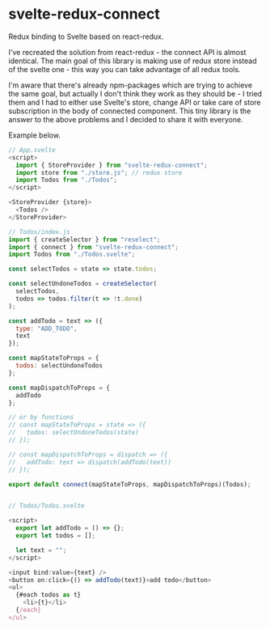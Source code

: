 # svelte-redux-connect

Redux binding to Svelte based on react-redux.

I've recreated the solution from react-redux - the connect API is almost identical.
The main goal of this library is making use of redux store instead of the svelte one - this way you can take advantage of all redux tools.

I'm aware that there's already npm-packages which are trying to achieve the same goal, but actually I don't think they work as they should be - I tried them and I had to either use Svelte's store, change API or take care of store subscription in the body of connected component. This tiny library is the answer to the above problems and I decided to share it with everyone.

Example below.

```js
// App.svelte
<script>
  import { StoreProvider } from "svelte-redux-connect";
  import store from "./store.js"; // redux store
  import Todos from "./Todos";
</script>

<StoreProvider {store}>
  <Todos />
</StoreProvider>

// Todos/index.js
import { createSelector } from "reselect";
import { connect } from "svelte-redux-connect";
import Todos from "./Todos.svelte";

const selectTodos = state => state.todos;

const selectUndoneTodos = createSelector(
  selectTodos,
  todos => todos.filter(t => !t.done)
);

const addTodo = text => ({
  type: "ADD_TODO",
  text
});

const mapStateToProps = {
  todos: selectUndoneTodos
};

const mapDispatchToProps = {
  addTodo
};

// or by functions
// const mapStateToProps = state => ({
//   todos: selectUndoneTodos(state)
// });

// const mapDispatchToProps = dispatch => ({
//   addTodo: text => dispatch(addTodo(text))
// });

export default connect(mapStateToProps, mapDispatchToProps)(Todos);


// Todos/Todos.svelte

<script>
  export let addTodo = () => {};
  export let todos = [];

  let text = "";
</script>

<input bind:value={text} />
<button on:click={() => addTodo(text)}>add todo</button>
<ul>
  {#each todos as t}
    <li>{t}</li>
  {/each}
</ul>
```
